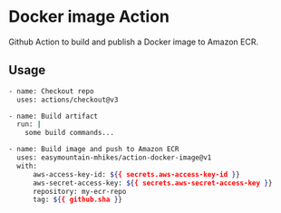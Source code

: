 # Docker image Action

Github Action to build and publish a Docker image to Amazon ECR.

## Usage

```bash
- name: Checkout repo
  uses: actions/checkout@v3

- name: Build artifact
  run: |
    some build commands...

- name: Build image and push to Amazon ECR
  uses: easymountain-mhikes/action-docker-image@v1
  with:
      aws-access-key-id: ${{ secrets.aws-access-key-id }}
      aws-secret-access-key: ${{ secrets.aws-secret-access-key }}
      repository: my-ecr-repo
      tag: ${{ github.sha }}
```